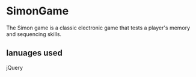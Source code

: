 # SimonGame
The Simon game is a classic electronic game that tests a player's memory and sequencing skills. 
## lanuages used
jQuery